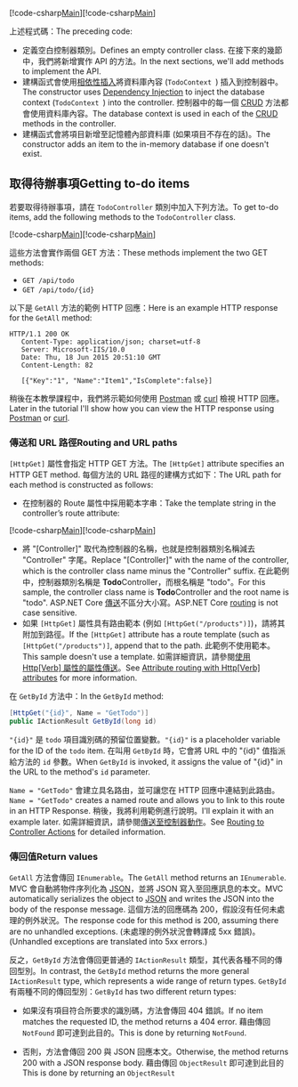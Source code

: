 <span data-ttu-id="b00ff-101">[!code-csharp[Main](../../tutorials/first-web-api/sample/TodoApi/Controllers/TodoController2.cs?name=snippet_todo1)]</span><span class="sxs-lookup"><span data-stu-id="b00ff-101">[!code-csharp[Main](../../tutorials/first-web-api/sample/TodoApi/Controllers/TodoController2.cs?name=snippet_todo1)]</span></span>

<span data-ttu-id="b00ff-102">上述程式碼：</span><span class="sxs-lookup"><span data-stu-id="b00ff-102">The preceding code:</span></span>

* <span data-ttu-id="b00ff-103">定義空白控制器類別。</span><span class="sxs-lookup"><span data-stu-id="b00ff-103">Defines an empty controller class.</span></span> <span data-ttu-id="b00ff-104">在接下來的幾節中，我們將新增實作 API 的方法。</span><span class="sxs-lookup"><span data-stu-id="b00ff-104">In the next sections, we'll add methods to implement the API.</span></span>
* <span data-ttu-id="b00ff-105">建構函式會使用[相依性插入](xref:fundamentals/dependency-injection)將資料庫內容 (`TodoContext `) 插入到控制器中。</span><span class="sxs-lookup"><span data-stu-id="b00ff-105">The constructor uses [Dependency Injection](xref:fundamentals/dependency-injection) to inject the database context (`TodoContext `) into the controller.</span></span> <span data-ttu-id="b00ff-106">控制器中的每一個 [CRUD](https://wikipedia.org/wiki/Create,_read,_update_and_delete) 方法都會使用資料庫內容。</span><span class="sxs-lookup"><span data-stu-id="b00ff-106">The database context is used in each of the [CRUD](https://wikipedia.org/wiki/Create,_read,_update_and_delete) methods in the controller.</span></span>
* <span data-ttu-id="b00ff-107">建構函式會將項目新增至記憶體內部資料庫 (如果項目不存在的話)。</span><span class="sxs-lookup"><span data-stu-id="b00ff-107">The constructor adds an item to the in-memory database if one doesn't exist.</span></span>

## <a name="getting-to-do-items"></a><span data-ttu-id="b00ff-108">取得待辦事項</span><span class="sxs-lookup"><span data-stu-id="b00ff-108">Getting to-do items</span></span>

<span data-ttu-id="b00ff-109">若要取得待辦事項，請在 `TodoController` 類別中加入下列方法。</span><span class="sxs-lookup"><span data-stu-id="b00ff-109">To get to-do items, add the following methods to the `TodoController` class.</span></span>

<span data-ttu-id="b00ff-110">[!code-csharp[Main](../../tutorials/first-web-api/sample/TodoApi/Controllers/TodoController.cs?name=snippet_GetAll)]</span><span class="sxs-lookup"><span data-stu-id="b00ff-110">[!code-csharp[Main](../../tutorials/first-web-api/sample/TodoApi/Controllers/TodoController.cs?name=snippet_GetAll)]</span></span>

<span data-ttu-id="b00ff-111">這些方法會實作兩個 GET 方法：</span><span class="sxs-lookup"><span data-stu-id="b00ff-111">These methods implement the two GET methods:</span></span>

* `GET /api/todo`
* `GET /api/todo/{id}`

<span data-ttu-id="b00ff-112">以下是 `GetAll` 方法的範例 HTTP 回應：</span><span class="sxs-lookup"><span data-stu-id="b00ff-112">Here is an example HTTP response for the `GetAll` method:</span></span>

```
HTTP/1.1 200 OK
   Content-Type: application/json; charset=utf-8
   Server: Microsoft-IIS/10.0
   Date: Thu, 18 Jun 2015 20:51:10 GMT
   Content-Length: 82

   [{"Key":"1", "Name":"Item1","IsComplete":false}]
   ```

<span data-ttu-id="b00ff-113">稍後在本教學課程中，我們將示範如何使用 [Postman](https://www.getpostman.com/) 或 [curl](https://developer.apple.com/legacy/library/documentation/Darwin/Reference/ManPages/man1/curl.1.html) 檢視 HTTP 回應。</span><span class="sxs-lookup"><span data-stu-id="b00ff-113">Later in the tutorial I'll show how you can view the HTTP response using [Postman](https://www.getpostman.com/) or [curl](https://developer.apple.com/legacy/library/documentation/Darwin/Reference/ManPages/man1/curl.1.html).</span></span>

### <a name="routing-and-url-paths"></a><span data-ttu-id="b00ff-114">傳送和 URL 路徑</span><span class="sxs-lookup"><span data-stu-id="b00ff-114">Routing and URL paths</span></span>

<span data-ttu-id="b00ff-115">`[HttpGet]` 屬性會指定 HTTP GET 方法。</span><span class="sxs-lookup"><span data-stu-id="b00ff-115">The `[HttpGet]` attribute specifies an HTTP GET method.</span></span> <span data-ttu-id="b00ff-116">每個方法的 URL 路徑的建構方式如下：</span><span class="sxs-lookup"><span data-stu-id="b00ff-116">The URL path for each method is constructed as follows:</span></span>

* <span data-ttu-id="b00ff-117">在控制器的 Route 屬性中採用範本字串：</span><span class="sxs-lookup"><span data-stu-id="b00ff-117">Take the template string in the controller’s route attribute:</span></span>

<span data-ttu-id="b00ff-118">[!code-csharp[Main](../../tutorials/first-web-api/sample/TodoApi/Controllers/TodoController.cs?name=TodoController&highlight=3)]</span><span class="sxs-lookup"><span data-stu-id="b00ff-118">[!code-csharp[Main](../../tutorials/first-web-api/sample/TodoApi/Controllers/TodoController.cs?name=TodoController&highlight=3)]</span></span>

* <span data-ttu-id="b00ff-119">將 "[Controller]" 取代為控制器的名稱，也就是控制器類別名稱減去 "Controller" 字尾。</span><span class="sxs-lookup"><span data-stu-id="b00ff-119">Replace "[Controller]" with the name of the controller, which is the controller class name minus the "Controller" suffix.</span></span> <span data-ttu-id="b00ff-120">在此範例中，控制器類別名稱是 **Todo**Controller，而根名稱是 "todo"。</span><span class="sxs-lookup"><span data-stu-id="b00ff-120">For this sample, the controller class name is **Todo**Controller and the root name is "todo".</span></span> <span data-ttu-id="b00ff-121">ASP.NET Core [傳送](xref:mvc/controllers/routing)不區分大小寫。</span><span class="sxs-lookup"><span data-stu-id="b00ff-121">ASP.NET Core [routing](xref:mvc/controllers/routing) is not case sensitive.</span></span>
* <span data-ttu-id="b00ff-122">如果 `[HttpGet]` 屬性具有路由範本 (例如 `[HttpGet("/products")]`)，請將其附加到路徑。</span><span class="sxs-lookup"><span data-stu-id="b00ff-122">If the `[HttpGet]` attribute has a route template (such as `[HttpGet("/products")]`, append that to the path.</span></span> <span data-ttu-id="b00ff-123">此範例不使用範本。</span><span class="sxs-lookup"><span data-stu-id="b00ff-123">This sample doesn't use a template.</span></span> <span data-ttu-id="b00ff-124">如需詳細資訊，請參閱[使用 Http[Verb] 屬性的屬性傳送](xref:mvc/controllers/routing#attribute-routing-with-httpverb-attributes)。</span><span class="sxs-lookup"><span data-stu-id="b00ff-124">See [Attribute routing with Http[Verb] attributes](xref:mvc/controllers/routing#attribute-routing-with-httpverb-attributes) for more information.</span></span>

<span data-ttu-id="b00ff-125">在 `GetById` 方法中：</span><span class="sxs-lookup"><span data-stu-id="b00ff-125">In the `GetById` method:</span></span>

```csharp
[HttpGet("{id}", Name = "GetTodo")]
public IActionResult GetById(long id)
```

<span data-ttu-id="b00ff-126">`"{id}"` 是 `todo` 項目識別碼的預留位置變數。</span><span class="sxs-lookup"><span data-stu-id="b00ff-126">`"{id}"` is a placeholder variable for the ID of the `todo` item.</span></span> <span data-ttu-id="b00ff-127">在叫用 `GetById` 時，它會將 URL 中的 "{id}" 值指派給方法的 `id` 參數。</span><span class="sxs-lookup"><span data-stu-id="b00ff-127">When `GetById` is invoked, it assigns the value of "{id}" in the URL to the method's `id` parameter.</span></span>

<span data-ttu-id="b00ff-128">`Name = "GetTodo"` 會建立具名路由，並可讓您在 HTTP 回應中連結到此路由。</span><span class="sxs-lookup"><span data-stu-id="b00ff-128">`Name = "GetTodo"` creates a named route and allows you to link to this route in an HTTP Response.</span></span> <span data-ttu-id="b00ff-129">稍後，我將利用範例進行說明。</span><span class="sxs-lookup"><span data-stu-id="b00ff-129">I'll explain it with an example later.</span></span> <span data-ttu-id="b00ff-130">如需詳細資訊，請參閱[傳送至控制器動作](xref:mvc/controllers/routing)。</span><span class="sxs-lookup"><span data-stu-id="b00ff-130">See [Routing to Controller Actions](xref:mvc/controllers/routing) for detailed information.</span></span>

### <a name="return-values"></a><span data-ttu-id="b00ff-131">傳回值</span><span class="sxs-lookup"><span data-stu-id="b00ff-131">Return values</span></span>

<span data-ttu-id="b00ff-132">`GetAll` 方法會傳回 `IEnumerable`。</span><span class="sxs-lookup"><span data-stu-id="b00ff-132">The `GetAll` method returns an `IEnumerable`.</span></span> <span data-ttu-id="b00ff-133">MVC 會自動將物件序列化為 [JSON](http://www.json.org/)，並將 JSON 寫入至回應訊息的本文。</span><span class="sxs-lookup"><span data-stu-id="b00ff-133">MVC automatically serializes the object to [JSON](http://www.json.org/) and writes the JSON into the body of the response message.</span></span> <span data-ttu-id="b00ff-134">這個方法的回應碼為 200，假設沒有任何未處理的例外狀況。</span><span class="sxs-lookup"><span data-stu-id="b00ff-134">The response code for this method is 200, assuming there are no unhandled exceptions.</span></span> <span data-ttu-id="b00ff-135">(未處理的例外狀況會轉譯成 5xx 錯誤)。</span><span class="sxs-lookup"><span data-stu-id="b00ff-135">(Unhandled exceptions are translated into 5xx errors.)</span></span>

<span data-ttu-id="b00ff-136">反之，`GetById` 方法會傳回更普通的 `IActionResult` 類型，其代表各種不同的傳回型別。</span><span class="sxs-lookup"><span data-stu-id="b00ff-136">In contrast, the `GetById` method returns the more general `IActionResult` type, which represents a wide range of return types.</span></span> <span data-ttu-id="b00ff-137">`GetById` 有兩種不同的傳回型別：</span><span class="sxs-lookup"><span data-stu-id="b00ff-137">`GetById` has two different return types:</span></span>

* <span data-ttu-id="b00ff-138">如果沒有項目符合所要求的識別碼，方法會傳回 404 錯誤。</span><span class="sxs-lookup"><span data-stu-id="b00ff-138">If no item matches the requested ID, the method returns a 404 error.</span></span>  <span data-ttu-id="b00ff-139">藉由傳回 `NotFound` 即可達到此目的。</span><span class="sxs-lookup"><span data-stu-id="b00ff-139">This is done by returning `NotFound`.</span></span>

* <span data-ttu-id="b00ff-140">否則，方法會傳回 200 與 JSON 回應本文。</span><span class="sxs-lookup"><span data-stu-id="b00ff-140">Otherwise, the method returns 200 with a JSON response body.</span></span> <span data-ttu-id="b00ff-141">藉由傳回 `ObjectResult` 即可達到此目的</span><span class="sxs-lookup"><span data-stu-id="b00ff-141">This is done by returning an `ObjectResult`</span></span>
